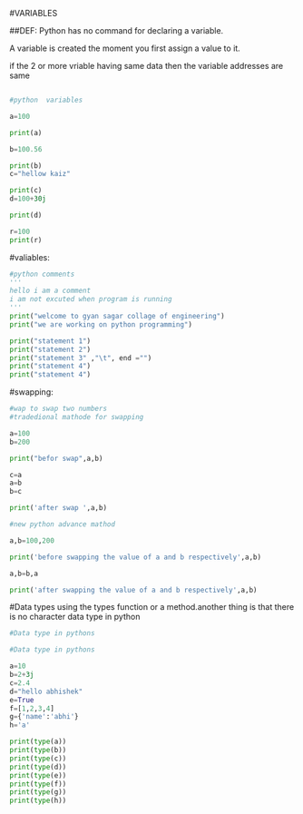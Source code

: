  
#VARIABLES

##DEF:
Python has no command for declaring a variable.

A variable is created the moment you first assign a value to it.

if the 2 or more vriable having same data then the variable addresses are same

```python

#python  variables

a=100

print(a)

b=100.56

print(b)
c="hellow kaiz"

print(c)
d=100+30j

print(d)

r=100
print(r)

```
#valiables:
```python
#python comments 
'''
hello i am a comment
i am not excuted when program is running
'''
print("welcome to gyan sagar collage of engineering")
print("we are working on python programming")

print("statement 1")
print("statement 2")
print("statement 3" ,"\t", end ="")
print("statement 4")
print("statement 4")


```

#swapping:
```python
#wap to swap two numbers
#tradedional mathode for swapping

a=100
b=200

print("befor swap",a,b)

c=a
a=b
b=c

print('after swap ',a,b)

#new python advance mathod

a,b=100,200

print('before swapping the value of a and b respectively',a,b)

a,b=b,a

print('after swapping the value of a and b respectively',a,b)

```


#Data types using the types function or a method.another thing is that there is no character data type in python
```python
#Data type in pythons 

#Data type in pythons 

a=10
b=2+3j
c=2.4
d="hello abhishek"
e=True
f=[1,2,3,4]
g={'name':'abhi'}
h='a'

print(type(a))
print(type(b))
print(type(c))
print(type(d))
print(type(e))
print(type(f))
print(type(g))
print(type(h))
```